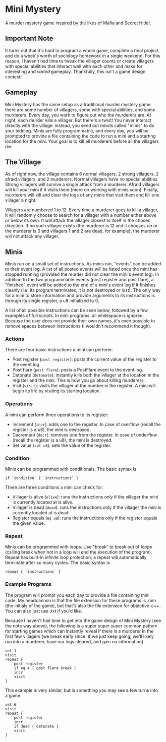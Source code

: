 # Mini Mystery

A murder mystery game inspired by the likes of Mafia and Secret Hitler.

## Important Note

It turns out that it's hard to program a whole game, complete a final project,
and do a week's worth of sociology homework in a single weekend. For this reason,
I haven't had time to tweak the villager counts or create villagers with
special abilities that interact well with each other and make for interesting
and _varied_ gameplay. Thankfully, this isn't a game design contest!

## Gameplay

Mini Mystery has the same setup as a traditional murder mystery game: there are
some number of villagers, some with special abilities, and some murderers.
Every day, you work to figure out who the murderers are. At night, each murder
kills a villager. But there's a twist! You never interact directly with the
village: instead, you send out robots called "minis" to do your bidding.
Minis are fully programmable, and every day, you will be prompted to provide
a file containing the code to run a mini and a starting location for the mini.
Your goal is to kill all murderers before all the villagers die.

## The Village

As of right now, the village contains 6 normal villagers, 2 strong villagers,
2 afraid villagers, and 2 murderers. Normal villagers have no special
abilities. Strong villagers will survive a single attack from a murderer.
Afraid villagers will kill your mini if it visits them (more on working
with minis soon). Finally, murderers will kill and clear the logs of any minis
that visit them and kill one villager a night.

Villagers are numbered 1 to 12. Every time a murderer goes to kill a villager,
it will randomly choose to search for a villager with a number either above or below
its own. It will attack the villager closest to itself in the chosen
direction. If no such villager exists (the murderer is 12 and it chooses up
or the murderer is 3 and villagers 1 and 2 are dead, for example), the murderer
will not attack any villager.

## Minis

Minis run on a small set of instructions. As minis run, "events" can be added
to their event log. A list of all posted events will be listed once the mini
has stopped running (provided the murder did not clear the mini's event log).
In addition to the two programmable events (post register and post flare),
a "finished" event will be added to the end of a mini's event log if it finishes
cleanly (i.e. its program terminates, it is not destroyed or lost). The only
way for a mini to store information and provide arguments to its instructions
is through its single register, a u8 initialized to 0.

A list of all possible instructions can be seen below, followed by a few examples
of full scripts. In mini programs, all whitespace is ignored. Because the user does
not provide their own names, it's even possible to remove spaces between instructions
(I wouldn't recommend it though).

### Actions

There are four basic instructions a mini can perform:
- Post register (`post register`): posts the current value of the register to the event log.
- Post flare (`post flare`): posts a PostFlare event to the event log.
- Detonate (`detonate`): instantly kills both the villager at the location in the register and the mini.
  This is how you go about killing murderers.
- Visit (`visit`): visits the villager at the number in the register. A mini will begin its life by visiting
  its starting location.

### Operations

A mini can perform three operations to its register:
- Increment (`incr`): adds one to the register. In case of overflow (recall the register is a u8),
  the mini is destroyed.
- Decrement (`decr`): removes one from the register. In case of underflow (recall the register is a u8),
  the mini is destroyed.
- Set value (`set u8`): sets the value of the register.

### Condition

Minis can be programmed with conditionals. The basic syntax is
```
if `condition` { `instructions` }
```

There are three conditions a mini can check for:
- Villager is alive (`alive`): runs the instructions only if the villager the mini is currently located at is alive.
- Villager is dead (`dead`): runs the instructions only if the villager the mini is currently located at is dead.
- Register equals (`eq u8`): runs the instructions only if the register equals the given value.

### Repeat

Minis can be programmed with loops. Use "break" to break out of loops (calling break when not in
a loop will end the execution of the program). Repeat has built-in infinite loop protection;
a repeat will automatically terminate after so many cycles. The basic syntax is
```
repeat { `instructions` }
```

### Example Programs

The program will prompt you each day to provide a file containing mini code. My headcannon is that the
file extension for these programs is .mm (the initials of the game), but that's also the file extension
for objective-c++. You can also just use .txt if you'd like.

Because I haven't had time to get into the game design of Mini Mystery (see the note way above),
the following is a super super super common pattern for starting games which can instantly reveal if there is
a murderer in the first few villagers (we break early since, if we just keep going, we'll likely run into
a murderer, have our logs cleared, and gain no information).

```
set 1
visit
repeat {
    post register
    if eq 4 { post flare break }
    incr
    visit
}
```

This example is very similar, but is something you may see a few turns into a game.
```
set 6
visit
repeat {
    post register
    incr
    if dead { detonate }
    visit
}
```